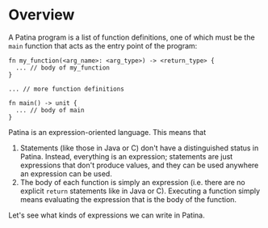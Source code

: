 # Overview

A Patina program is a list of function definitions, one of which must be the `main` function that acts as the entry point of the program:
```rust,no_run,noplayground
fn my_function(<arg_name>: <arg_type>) -> <return_type> {
  ... // body of my_function
}

... // more function definitions

fn main() -> unit {
  ... // body of main
}
```

Patina is an expression-oriented language. This means that
1. Statements (like those in Java or C) don't have a distinguished status in Patina. Instead, everything is an expression; statements are just expressions that don't produce values, and they can be used anywhere an expression can be used.
2. The body of each function is simply an expression (i.e. there are no explicit `return` statements like in Java or C). Executing a function simply means evaluating the expression that is the body of the function.


Let's see what kinds of expressions we can write in Patina.